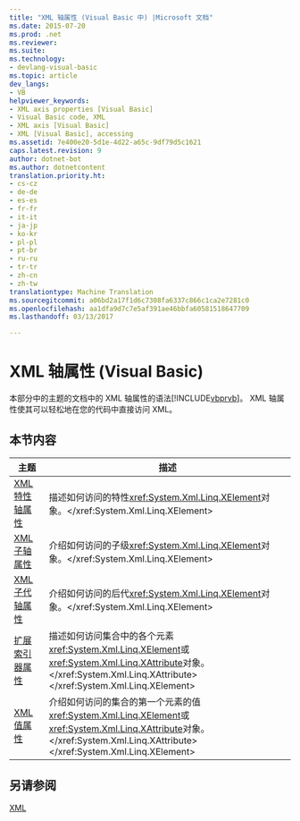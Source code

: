 ```yaml
---
title: "XML 轴属性 (Visual Basic 中) |Microsoft 文档"
ms.date: 2015-07-20
ms.prod: .net
ms.reviewer: 
ms.suite: 
ms.technology:
- devlang-visual-basic
ms.topic: article
dev_langs:
- VB
helpviewer_keywords:
- XML axis properties [Visual Basic]
- Visual Basic code, XML
- XML axis [Visual Basic]
- XML [Visual Basic], accessing
ms.assetid: 7e400e20-5d1e-4d22-a65c-9df79d5c1621
caps.latest.revision: 9
author: dotnet-bot
ms.author: dotnetcontent
translation.priority.ht:
- cs-cz
- de-de
- es-es
- fr-fr
- it-it
- ja-jp
- ko-kr
- pl-pl
- pt-br
- ru-ru
- tr-tr
- zh-cn
- zh-tw
translationtype: Machine Translation
ms.sourcegitcommit: a06bd2a17f1d6c7308fa6337c866c1ca2e7281c0
ms.openlocfilehash: aa1dfa9d7c7e5af391ae46bbfa60581518647709
ms.lasthandoff: 03/13/2017

---
```

# <a name="xml-axis-properties-visual-basic"></a>XML 轴属性 (Visual Basic)
本部分中的主题的文档中的 XML 轴属性的语法[!INCLUDE[vbprvb](../../../csharp/programming-guide/concepts/linq/includes/vbprvb_md.md)]。 XML 轴属性使其可以轻松地在您的代码中直接访问 XML。  
  
## <a name="in-this-section"></a>本节内容  
  
|主题|描述|  
|-----------|-----------------|  
|[XML 特性轴属性](../../../visual-basic/language-reference/xml-axis/xml-attribute-axis-property.md)|描述如何访问的特性<xref:System.Xml.Linq.XElement>对象。</xref:System.Xml.Linq.XElement>|  
|[XML 子轴属性](../../../visual-basic/language-reference/xml-axis/xml-child-axis-property.md)|介绍如何访问的子级<xref:System.Xml.Linq.XElement>对象。</xref:System.Xml.Linq.XElement>|  
|[XML 子代轴属性](../../../visual-basic/language-reference/xml-axis/xml-descendant-axis-property.md)|介绍如何访问的后代<xref:System.Xml.Linq.XElement>对象。</xref:System.Xml.Linq.XElement>|  
|[扩展索引器属性](../../../visual-basic/language-reference/xml-axis/extension-indexer-property.md)|描述如何访问集合中的各个元素<xref:System.Xml.Linq.XElement>或<xref:System.Xml.Linq.XAttribute>对象。</xref:System.Xml.Linq.XAttribute> </xref:System.Xml.Linq.XElement>|  
|[XML 值属性](../../../visual-basic/language-reference/xml-axis/xml-value-property.md)|介绍如何访问的集合的第一个元素的值<xref:System.Xml.Linq.XElement>或<xref:System.Xml.Linq.XAttribute>对象。</xref:System.Xml.Linq.XAttribute> </xref:System.Xml.Linq.XElement>|  
  
## <a name="see-also"></a>另请参阅  
 [XML](../../../visual-basic/programming-guide/language-features/xml/index.md)
